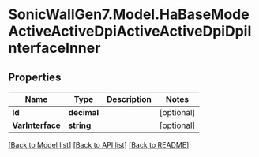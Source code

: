 # SonicWallGen7.Model.HaBaseModeActiveActiveDpiActiveActiveDpiDpiInterfaceInner

## Properties

Name | Type | Description | Notes
------------ | ------------- | ------------- | -------------
**Id** | **decimal** |  | [optional] 
**VarInterface** | **string** |  | [optional] 

[[Back to Model list]](../README.md#documentation-for-models) [[Back to API list]](../README.md#documentation-for-api-endpoints) [[Back to README]](../README.md)

